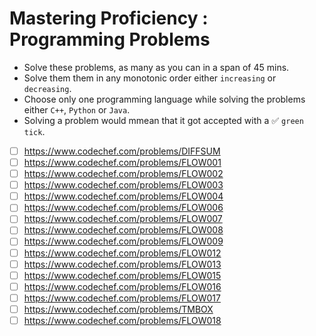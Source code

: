 # Mastering Proficiency : Programming Problems

- Solve these problems, as many as you can in a span of 45 mins.
- Solve them them in any monotonic order either ```increasing``` or ```decreasing```.
- Choose only one programming language while solving the problems either ```C++```, ```Python``` or ```Java```. 
- Solving a problem would mmean that it got accepted with a ✅ ```green tick```.

- [ ] https://www.codechef.com/problems/DIFFSUM
- [ ] https://www.codechef.com/problems/FLOW001
- [ ] https://www.codechef.com/problems/FLOW002
- [ ] https://www.codechef.com/problems/FLOW003
- [ ] https://www.codechef.com/problems/FLOW004
- [ ] https://www.codechef.com/problems/FLOW006
- [ ] https://www.codechef.com/problems/FLOW007
- [ ] https://www.codechef.com/problems/FLOW008
- [ ] https://www.codechef.com/problems/FLOW009
- [ ] https://www.codechef.com/problems/FLOW012
- [ ] https://www.codechef.com/problems/FLOW013
- [ ] https://www.codechef.com/problems/FLOW015
- [ ] https://www.codechef.com/problems/FLOW016
- [ ] https://www.codechef.com/problems/FLOW017
- [ ] https://www.codechef.com/problems/TMBOX
- [ ] https://www.codechef.com/problems/FLOW018
